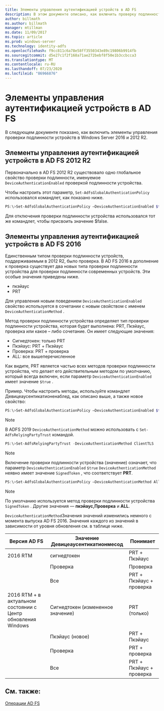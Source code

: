 ```yaml
---
title: Элементы управления аутентификацией устройств в AD FS
description: В этом документе описано, как включить проверку подлинности устройства в AD FS для Windows Server 2016 и 2012 R2
author: billmath
ms.author: billmath
manager: mtillman
ms.date: 11/09/2017
ms.topic: article
ms.prod: windows-server
ms.technology: identity-adfs
ms.openlocfilehash: f9cc811c6a78e58ff3550343e89c19806b9914fb
ms.sourcegitcommit: d5e27c1f2f168a71ae272bebf8f50e1b3ccbcca3
ms.translationtype: MT
ms.contentlocale: ru-RU
ms.lasthandoff: 07/23/2020
ms.locfileid: "86966876"
---
```

# <a name="device-authentication-controls-in-ad-fs"></a>Элементы управления аутентификацией устройств в AD FS
В следующем документе показано, как включить элементы управления проверки подлинности устройств в Windows Server 2016 и 2012 R2.

## <a name="device-authentication-controls-in-ad-fs-2012-r2"></a>Элементы управления аутентификацией устройств в AD FS 2012 R2
Первоначально в AD FS 2012 R2 существовало одно глобальное свойство проверки подлинности, именуемое `DeviceAuthenticationEnabled` проверкой подлинности устройства.

Чтобы настроить этот параметр, `Set-AdfsGlobalAuthenticationPolicy` использовался командлет, как показано ниже.


``` powershell
PS:\>Set-AdfsGlobalAuthenticationPolicy –DeviceAuthenticationEnabled $true
```



Для отключения проверки подлинности устройства использовался тот же командлет, чтобы присвоить значение $false.

## <a name="device-authentication-controls-in-ad-fs-2016"></a>Элементы управления аутентификацией устройств в AD FS 2016
Единственным типом проверки подлинности устройств, поддерживаемым в 2012 R2, было проверка.  В AD FS 2016 в дополнение к проверка существует два новых типа проверки подлинности устройства для проверки подлинности современных устройств.  Эти особые значения приведены ниже.
- пкэйаус
- PRT

Для управления новым поведением `DeviceAuthenticationEnabled` свойство используется в сочетании с новым свойством с именем `DeviceAuthenticationMethod` .  

Метод проверки подлинности устройства определяет тип проверки подлинности устройства, которая будет выполнена: PRT, Пкэйаус, проверка или какое – либо сочетание.
Он имеет следующие значения:
 - Сигнедтокен: только PRT
 - Пкэйаус: PRT + Пкэйаус
 - Проверка: PRT + проверка
 - ALL: все вышеперечисленное

Как видите, PRT является частью всех методов проверки подлинности устройства, что делает его действительным методом по умолчанию, который всегда включен, если параметр `DeviceAuthenticationEnabled` имеет значение `$true` .

Пример. Чтобы настроить методы, используйте командлет Девицеаусентикатионенаблед, как описано выше, а также новое свойство:

``` powershell
PS:\>Set-AdfsGlobalAuthenticationPolicy –DeviceAuthenticationEnabled $true
```

>[!NOTE]
> В ADFS 2019 `DeviceAuthenticationMethod` можно использовать с `Set-AdfsRelyingPartyTrust` командой.

``` powershell
PS:\>Set-AdfsRelyingPartyTrust -DeviceAuthenticationMethod ClientTLS
```

>[!NOTE]
> Включение проверки подлинности устройства (значение) означает, что параметр `DeviceAuthenticationEnabled` `$true` `DeviceAuthenticationMethod` неявно имеет значение `SignedToken` , что соответствует **PRT**.


``` powershell
PS:\>Set-AdfsGlobalAuthenticationPolicy –DeviceAuthenticationMethod All
```
> [!NOTE]
> По умолчанию используется метод проверки подлинности устройства `SignedToken` .  Другие значения — **пкэйаус,**<strong>Проверка</strong> и **ALL**.

`DeviceAuthenticationMethod`Значения значений изменились немного с момента выпуска AD FS 2016.  Значения каждого из значений в зависимости от уровня обновления см. в таблице ниже.


|Версия AD FS|Значение Девицеаусентикатионмесод|Понимает|
| ----- | ----- | ----- |
|2016 RTM|сигнедтокен|PRT + Пкэйаус|
||Проверка|Проверка|
||Все|PRT + Пкэйаус + проверка|
|2016 RTM + в актуальном состоянии с Центр обновления Windows|Сигнедтокен (измененное значение)|PRT (только)|
||Пкэйаус (новое)|PRT + Пкэйаус|
||Проверка|PRT + проверка|
||Все|PRT + Пкэйаус + проверка|

## <a name="see-also"></a>См. также:
[Операции AD FS](../ad-fs-operations.md)
